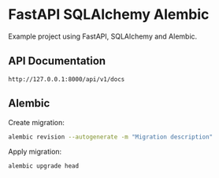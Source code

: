 # FastAPI SQLAlchemy Alembic

Example project using FastAPI, SQLAlchemy and Alembic.

## API Documentation

`http://127.0.0.1:8000/api/v1/docs`

## Alembic

Create migration:

```sh
alembic revision --autogenerate -m "Migration description"
```

Apply migration:

```sh
alembic upgrade head
```
